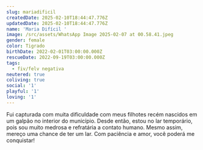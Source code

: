 ```yaml
---
slug: mariadificil
createdDate: 2025-02-10T18:44:47.776Z
updatedDate: 2025-02-10T18:44:47.776Z
name: 'Maria Difícil '
image: /src/assets/WhatsApp Image 2025-02-07 at 00.58.41.jpeg
gender: female
color: Tigrado
birthDate: 2022-02-01T03:00:00.000Z
rescueDate: 2022-09-19T03:00:00.000Z
tags:
  - fiv/felv negativa
neutered: true
coliving: true
social: '1'
playful: '1'
loving: '1'
---
```


Fui capturada com muita dificuldade com meus filhotes recém nascidos em um galpão no interior do município. Desde então, estou no lar temporário, pois sou muito medrosa e refratária a contato humano. Mesmo assim, mereço uma chance de ter um lar. Com paciência e amor, você poderá me conquistar!
